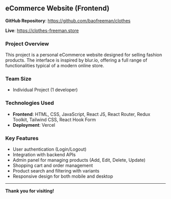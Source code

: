 ## eCommerce Website (Frontend)

**GitHub Repository**: https://github.com/baofreeman/clothes

**Live**: https://clothes-freeman.store

### Project Overview

This project is a personal eCommerce website designed for selling fashion products. The interface is inspired by blur.io, offering a full range of functionalities typical of a modern online store.

### Team Size

- Individual Project (1 developer)

### Technologies Used

- **Frontend**: HTML, CSS, JavaScript, React JS, React Router, Redux Toolkit, Tailwind CSS, React Hook Form
- **Deployment**: Vercel

### Key Features

- User authentication (Login/Logout)
- Integration with backend APIs
- Admin panel for managing products (Add, Edit, Delete, Update)
- Shopping cart and order management
- Product search and filtering with variants
- Responsive design for both mobile and desktop

---

**Thank you for visiting!**
